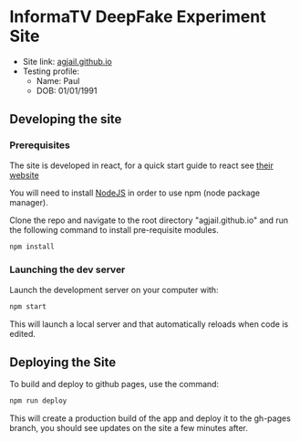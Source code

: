 # InformaTV DeepFake Experiment Site

- Site link: [agjail.github.io](agjail.github.io)
- Testing profile:
    - Name: Paul
    - DOB: 01/01/1991



## Developing the site

### Prerequisites

The site is developed in react, for a quick start guide to react see [their website](https://reactjs.org/docs/hello-world.html)

You will need to install [NodeJS](https://nodejs.org/en/) in order to use npm (node package manager).

Clone the repo and navigate to the root directory "agjail.github.io" and run the following command to install pre-requisite modules.

```bash
npm install
```

### Launching the dev server

Launch the development server on your computer with:

```bash
npm start
```

This will launch a local server and that automatically reloads when code is edited.


## Deploying the Site

To build and deploy to github pages, use the command:

```bash
npm run deploy
```

This will create a production build of the app and deploy it to the gh-pages branch, you should see updates on the site a few minutes after.
